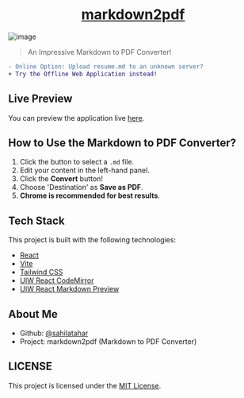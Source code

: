 <h1 align="center"><a href="https://markdown2pdfconverter.netlify.app ">markdown2pdf</a></h1>

![image](https://github.com/sahilatahar/markdown2pdf/assets/100127570/c0dd7e32-2a70-4b95-9f2c-b2f6cdfa2d98)

> An Impressive Markdown to PDF Converter!
```diff
- Online Option: Upload resume.md to an unknown server?
+ Try the Offline Web Application instead!
```

## Live Preview

You can preview the application live [here](https://markdown2pdfconverter.netlify.app).

## How to Use the Markdown to PDF Converter?
1. Click the button to select a `.md` file.
2. Edit your content in the left-hand panel.
3. Click the **Convert** button!
4. Choose 'Destination' as **Save as PDF**.
5. **Chrome is recommended for best results**.

## Tech Stack

This project is built with the following technologies:

- [React](https://react.dev/)
- [Vite](https://vitejs.dev/)
- [Tailwind CSS](https://tailwindcss.com/)
- [UIW React CodeMirror](https://uiwjs.github.io/react-codemirror/)
- [UIW React Markdown Preview](https://github.com/uiwjs/react-markdown-preview)
  
## About Me
- Github: [@sahilatahar](https://github.com/sahilatahar)
- Project: markdown2pdf (Markdown to PDF Converter)

## LICENSE  
This project is licensed under the [MIT License](LICENSE).
